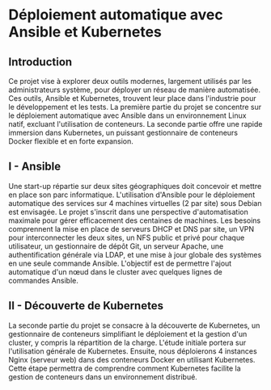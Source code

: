 # Déploiement automatique avec Ansible et Kubernetes

## Introduction

Ce projet vise à explorer deux outils modernes, largement utilisés par les administrateurs système, pour déployer un réseau de manière automatisée. Ces outils, Ansible et Kubernetes, trouvent leur place dans l'industrie pour le développement et les tests. La première partie du projet se concentre sur le déploiement automatique avec Ansible dans un environnement Linux natif, excluant l'utilisation de conteneurs. La seconde partie offre une rapide immersion dans Kubernetes, un puissant gestionnaire de conteneurs Docker flexible et en forte expansion.

## I - Ansible

Une start-up répartie sur deux sites géographiques doit concevoir et mettre en place son parc informatique. L'utilisation d'Ansible pour le déploiement automatique des services sur 4 machines virtuelles (2 par site) sous Debian est envisagée. Le projet s'inscrit dans une perspective d'automatisation maximale pour gérer efficacement des centaines de machines. Les besoins comprennent la mise en place de serveurs DHCP et DNS par site, un VPN pour interconnecter les deux sites, un NFS public et privé pour chaque utilisateur, un gestionnaire de dépôt Git, un serveur Apache, une authentification générale via LDAP, et une mise à jour globale des systèmes en une seule commande Ansible. L'objectif est de permettre l'ajout automatique d'un nœud dans le cluster avec quelques lignes de commandes Ansible.

## II - Découverte de Kubernetes

La seconde partie du projet se consacre à la découverte de Kubernetes, un gestionnaire de conteneurs simplifiant le déploiement et la gestion d'un cluster, y compris la répartition de la charge. L'étude initiale portera sur l'utilisation générale de Kubernetes. Ensuite, nous déploierons 4 instances Nginx (serveur web) dans des conteneurs Docker en utilisant Kubernetes. Cette étape permettra de comprendre comment Kubernetes facilite la gestion de conteneurs dans un environnement distribué.
